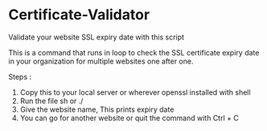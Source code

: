 # Certificate-Validator
Validate your website SSL expiry date with this script

This is a command that runs in loop to check the SSL certificate expiry date in your organization for multiple websites one after one.

Steps :

1. Copy this to your local server or wherever openssl installed with shell 
2. Run the file sh or ./
3. Give the website name, This prints expiry date
4. You can go for another website or quit the command with Ctrl + C

